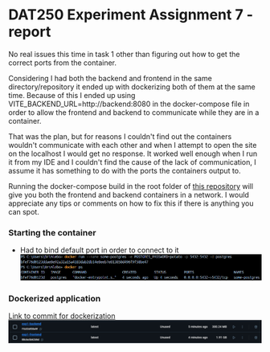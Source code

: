 # DAT250 Experiment Assignment 7 - report

No real issues this time in task 1 other than figuring out how to get the correct ports from the container.

Considering I had both the backend and frontend in the same directory/repository it ended up with dockerizing both of them at the same time.
Because of this I ended up using VITE_BACKEND_URL=http://backend:8080 in the docker-compose file in order to allow the frontend and backend to communicate while they are in a container.

That was the plan, but for reasons I couldn't find out the containers wouldn't communicate with each other and when I attempt to open the site on the localhost I would get no response.
It worked well enough when I run it from my IDE and I couldn't find the cause of the lack of communication, I assume it has something to do with the ports the containers output to. 

Running the docker-compose build in the root folder of [this repository](https://github.com/brimlebo/DAT-250-experiments) will give you both the frontend and backend containers in a network.
I would appreciate any tips or comments on how to fix this if there is anything you can spot.

### Starting the container
* Had to bind default port in order to connect to it
![img.png](img.png)

### Dockerized application
[Link to commit for dockerization](https://github.com/brimlebo/DAT-250-experiments/commit/951fbcf871ceb1aa6e1f10e5596942b031edd855)
![img_1.png](img_1.png)
